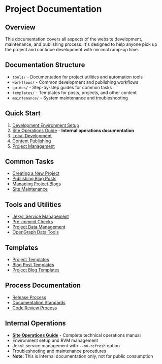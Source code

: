 # Project Documentation

## Overview
This documentation covers all aspects of the website development, maintenance, and publishing process. It's designed to help anyone pick up the project and continue development with minimal ramp-up time.

## Documentation Structure
- `tools/` - Documentation for project utilities and automation tools
- `workflows/` - Common development and publishing workflows
- `guides/` - Step-by-step guides for common tasks
- `templates/` - Templates for posts, projects, and other content
- `maintenance/` - System maintenance and troubleshooting

## Quick Start
1. [Development Environment Setup](guides/environment-setup.md)
2. [Site Operations Guide](guides/site-operations.md) - **Internal operations documentation**
3. [Local Development](guides/local-development.md)
4. [Content Publishing](guides/content-publishing.md)
5. [Project Management](guides/project-management.md)

## Common Tasks
- [Creating a New Project](workflows/new-project.md)
- [Publishing Blog Posts](workflows/blog-publishing.md)
- [Managing Project Blogs](workflows/project-blogs.md)
- [Site Maintenance](maintenance/routine-tasks.md)

## Tools and Utilities
- [Jekyll Service Management](tools/jekyll-service.md)
- [Pre-commit Checks](tools/pre-commit-checks.md)
- [Project Data Management](tools/project-data.md)
- [OpenGraph Data Tools](tools/opengraph-tools.md)

## Templates
- [Project Templates](templates/project.md)
- [Blog Post Templates](templates/blog-post.md)
- [Project Blog Templates](templates/project-blog.md)

## Process Documentation
- [Release Process](workflows/release-process.md)
- [Documentation Standards](guides/documentation-standards.md)
- [Code Review Process](workflows/code-review.md)

## Internal Operations
- **[Site Operations Guide](guides/site-operations.md)** - Complete technical operations manual
- Environment setup and RVM management
- Jekyll service management with `--no-refresh` option
- Troubleshooting and maintenance procedures
- **Note**: This is internal documentation only, not for public consumption 